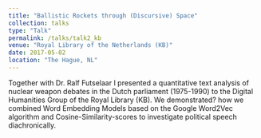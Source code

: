 ```yaml
---
title: "Ballistic Rockets through (Discursive) Space"
collection: talks
type: "Talk"
permalink: /talks/talk2_kb
venue: "Royal Library of the Netherlands (KB)"
date: 2017-05-02
location: "The Hague, NL"
---
```

Together with Dr. Ralf Futselaar I presented a quantitative text analysis of nuclear weapon debates in the Dutch parliament (1975-1990) to the Digital Humanities Group of the Royal Library (KB). We demonstrated?  how we combined Word Embedding Models based on the Google Word2Vec algorithm and Cosine-Similarity-scores to investigate political speech diachronically.
